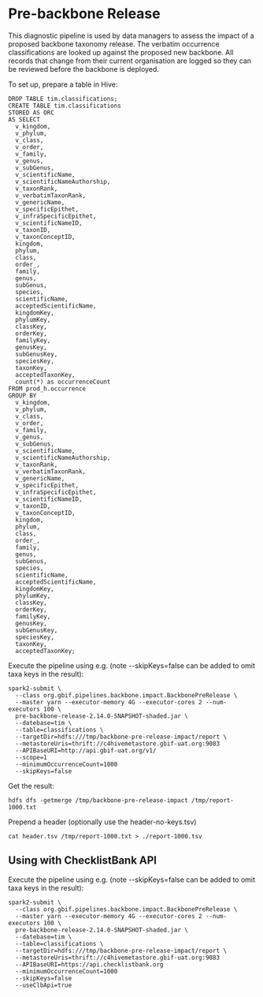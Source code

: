 # Pre-backbone Release

This diagnostic pipeline is used by data managers to assess the impact
of a proposed backbone taxonomy release. The verbatim occurrence
classifications are looked up against the proposed new
backbone. All records that change from their current organisation
are logged so they can be reviewed before the backbone is deployed.

To set up, prepare a table in Hive:
```
DROP TABLE tim.classifications;
CREATE TABLE tim.classifications
STORED AS ORC
AS SELECT
  v_kingdom,
  v_phylum,
  v_class,
  v_order,
  v_family,
  v_genus,
  v_subGenus,
  v_scientificName,
  v_scientificNameAuthorship,
  v_taxonRank,
  v_verbatimTaxonRank,
  v_genericName,
  v_specificEpithet,
  v_infraSpecificEpithet,
  v_scientificNameID,
  v_taxonID,
  v_taxonConceptID,    
  kingdom,
  phylum,
  class,
  order_,
  family,
  genus,
  subGenus,
  species,
  scientificName,
  acceptedScientificName,
  kingdomKey,
  phylumKey,
  classKey,
  orderKey,
  familyKey,
  genusKey,
  subGenusKey,
  speciesKey,
  taxonKey,
  acceptedTaxonKey,
  count(*) as occurrenceCount
FROM prod_h.occurrence
GROUP BY
  v_kingdom,
  v_phylum,
  v_class,
  v_order,
  v_family,
  v_genus,
  v_subGenus,
  v_scientificName,
  v_scientificNameAuthorship,
  v_taxonRank,
  v_verbatimTaxonRank,
  v_genericName,
  v_specificEpithet,
  v_infraSpecificEpithet,
  v_scientificNameID,
  v_taxonID,
  v_taxonConceptID,  
  kingdom,
  phylum,
  class,
  order_,
  family,
  genus,
  subGenus,
  species,
  scientificName,
  acceptedScientificName,
  kingdomKey,
  phylumKey,
  classKey,
  orderKey,
  familyKey,
  genusKey,
  subGenusKey,
  speciesKey,
  taxonKey,
  acceptedTaxonKey;
```

Execute the pipeline using e.g. (note --skipKeys=false can be added to omit taxa keys in the result):
```
spark2-submit \
  --class org.gbif.pipelines.backbone.impact.BackbonePreRelease \
  --master yarn --executor-memory 4G --executor-cores 2 --num-executors 100 \
  pre-backbone-release-2.14.0-SNAPSHOT-shaded.jar \
  --datebase=tim \
  --table=classifications \
  --targetDir=hdfs:///tmp/backbone-pre-release-impact/report \
  --metastoreUris=thrift://c4hivemetastore.gbif-uat.org:9083
  --APIBaseURI=http://api.gbif-uat.org/v1/
  --scope=1
  --minimumOccurrenceCount=1000
  --skipKeys=false
```

Get the result:
```
hdfs dfs -getmerge /tmp/backbone-pre-release-impact /tmp/report-1000.txt
```

Prepend a header (optionally use the header-no-keys.tsv)
```
cat header.tsv /tmp/report-1000.txt > ./report-1000.tsv
```

## Using with ChecklistBank API

Execute the pipeline using e.g. (note --skipKeys=false can be added to omit taxa keys in the result):
```
spark2-submit \
  --class org.gbif.pipelines.backbone.impact.BackbonePreRelease \
  --master yarn --executor-memory 4G --executor-cores 2 --num-executors 100 \
  pre-backbone-release-2.14.0-SNAPSHOT-shaded.jar \
  --datebase=tim \
  --table=classifications \
  --targetDir=hdfs:///tmp/backbone-pre-release-impact/report \
  --metastoreUris=thrift://c4hivemetastore.gbif-uat.org:9083
  --APIBaseURI=https://api.checklistbank.org
  --minimumOccurrenceCount=1000
  --skipKeys=false
  --useClbApi=true
```